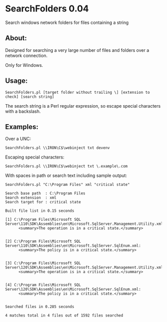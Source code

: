 # SearchFolders 0.04
Search windows network folders for files containing a string

## About:

Designed for searching a very large number of files and folders over a network connection.

Only for Windows.

## Usage:

```
SearchFolders.pl [target folder without trailing \] [extension to check] [search string]
```

The search string is a Perl regular expression, so escape special characters with a backslash.

## Examples:

Over a UNC:
```
SearchFolders.pl \\IRON\C$\webinject txt devenv
```

Escaping special characters:
```
SearchFolders.pl \\IRON\C$\webinject txt \.example\.com
```

With spaces in path or search text including sample output:
```
SearchFolders.pl "C:\Program Files" xml "critical state"

Search base path  : C:\Program Files
Search extension  : xml
Search target for : critical state

Built file list in 0.15 seconds

[1] C:\Program Files\Microsoft SQL Server\110\SDK\Assemblies\en\Microsoft.SqlServer.Management.Utility.xml:
      <summary>The operation is in a critical state.</summary>


[2] C:\Program Files\Microsoft SQL Server\110\SDK\Assemblies\en\Microsoft.SqlServer.SqlEnum.xml:
      <summary>The policy is in a critical state.</summary>


[3] C:\Program Files\Microsoft SQL Server\120\SDK\Assemblies\en\Microsoft.SqlServer.Management.Utility.xml:
      <summary>The operation is in a critical state.</summary>


[4] C:\Program Files\Microsoft SQL Server\120\SDK\Assemblies\en\Microsoft.SqlServer.SqlEnum.xml:
      <summary>The policy is in a critical state.</summary>


Searched files in 0.285 seconds

4 matches total in 4 files out of 1592 files searched

```

